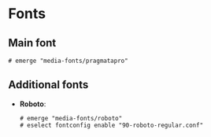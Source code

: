 # Fonts

## Main font

```ShellSession
# emerge "media-fonts/pragmatapro"
```

## Additional fonts

- **Roboto**:

  ```ShellSession
  # emerge "media-fonts/roboto"
  # eselect fontconfig enable "90-roboto-regular.conf"
  ```
